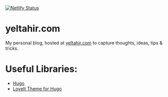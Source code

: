 
[![Netlify Status](https://api.netlify.com/api/v1/badges/1e2e5977-5b4a-4b70-a3b6-c5243e4ea773/deploy-status)](https://app.netlify.com/sites/jolly-cori-87fc4f/deploys)

# yeltahir.com
My personal blog, hosted at [yeltahir.com](https://yeltahir.com) to capture thoughts, ideas, tips & tricks.


# Useful Libraries:

- [Hugo](https://github.com/gohugoio/hugo)
- [LoveIt Theme for Hugo](https://github.com/dillonzq/LoveIt)